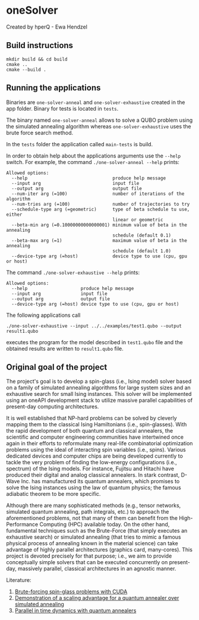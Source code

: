 # oneSolver
Created by hperQ - Ewa Hendzel

## Build instructions

```
mkdir build && cd build
cmake .. 
cmake --build .
```

## Running the  applications
Binaries are ``one-solver-anneal`` and ``one-solver-exhaustive`` created
in the app folder. Binary for tests is located in ``tests``.

The binary named `one-solver-anneal` allows to solve a QUBO problem using
the simulated annealing algorithm whereas `one-solver-exhaustive` uses
the brute force search method.

In the ``tests`` folder the application called `main-tests` is build.

In order to obtain help about the applications arguments 
use the `--help` switch. For example, the command
`./one-solver-anneal --help` prints:

```
Allowed options:
  --help                                produce help message
  --input arg                           input file
  --output arg                          output file
  --num-iter arg (=100)                 number of iterations of the algorithm
  --num-tries arg (=100)                number of trajectories to try
  --schedule-type arg (=geometric)      type of beta schedule tu use, either 
                                        linear or geometric
  --beta-min arg (=0.10000000000000001) minimum value of beta in the annealing 
                                        schedule (default 0.1)
  --beta-max arg (=1)                   maximum value of beta in the annealing 
                                        schedule (default 1.0)
  --device-type arg (=host)             device type to use (cpu, gpu or host)
```

The command `./one-solver-exhaustive --help` prints:

```
Allowed options:
  --help                    produce help message
  --input arg               input file
  --output arg              output file
  --device-type arg (=host) device type to use (cpu, gpu or host)
```

The following applications call

```
./one-solver-exhaustive --input ../../examples/test1.qubo --output result1.qubo
```

executes the program for the model described in ``test1.qubo`` file and 
the obtained results are written to ``result1.qubo`` file. 

## Original goal of the project

The project\'s goal is to develop a spin-glass (i.e., Ising model)
solver based on a family of simulated annealing algorithms for large
system sizes and an exhaustive search for small Ising instances. This
solver will be implemented using an oneAPI development stack to utilize
massive parallel capabilities of present-day computing architectures.

It is well established that NP-hard problems can be solved by cleverly
mapping them to the classical Ising Hamiltonians (i.e., spin-glasses).
With the rapid development of both quantum and classical annealers, the
scientific and computer engineering communities have intertwined once
again in their efforts to reformulate many real-life combinatorial
optimization problems using the ideal of interacting spin variables
(i.e., spins). Various dedicated devices and computer chips are being
developed currently to tackle the very problem of finding the low-energy
configurations (i.e., spectrum) of the Ising models. For instance,
Fujitsu and Hitachi have produced their digital and analog classical
annealers. In stark contrast, D-Wave Inc. has manufactured its quantum
annealers, which promises to solve the Ising instances using the law of
quantum physics; the famous adiabatic theorem to be more specific.

Although there are many sophisticated methods (e.g., tensor networks,
simulated quantum annealing, path integrals, etc.) to approach the
aforementioned problems, not that many of them can benefit from the
High-Performance Computing (HPC) available today. On the other hand,
fundamental techniques such as the Brute-Force (that simply executes an
exhaustive search) or simulated annealing (that tries to mimic a famous
physical process of annealing known in the material science) can take
advantage of highly parallel architectures (graphics card, many-cores).
This project is devoted precisely for that purpose; i.e., we aim to
provide conceptually simple solvers that can be executed concurrently on
present-day, massively parallel, classical architectures in an agnostic
manner.

Literature:
1. [Brute-forcing spin-glass problems with CUDA](https://arxiv.org/abs/1904.03621)
2. [Demonstration of a scaling advantage for a quantum annealer over simulated annealing](https://arxiv.org/abs/1705.07452)
3. [Parallel in time dynamics with quantum annealers](https://www.nature.com/articles/s41598-020-70017-x)

